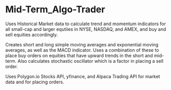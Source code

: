 # Mid-Term_Algo-Trader
Uses Historical Market data to calculate trend and momentum indicators for all small-cap and larger equtiies in NYSE, NASDAQ, and AMEX, and buy and sell equities accordingly.

Creates short and long simple moving averages and exponential moving averages, as well as the MACD indicator. Uses a combination of these to place buy orders on equities that have upward trends in the short and mid-term. Also calculates stochastic oscillator which is a factor in placing a sell order.

Uses Polygon.io Stocks API, yfinance, and Alpaca Trading API for market data and for placing orders.  


